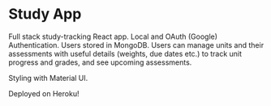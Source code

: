 # Study App
Full stack study-tracking React app. Local and OAuth (Google) Authentication. Users stored in MongoDB. Users can manage units and their assessments with useful details (weights, due dates etc.) to track unit progress and grades, and see upcoming assessments. 

Styling with Material UI.

Deployed on Heroku!
